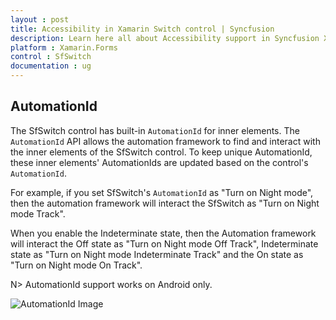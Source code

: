 ```yaml
---
layout : post
title: Accessibility in Xamarin Switch control | Syncfusion
description: Learn here all about Accessibility support in Syncfusion Xamarin Switch (SfSwitch) control and more.
platform : Xamarin.Forms
control : SfSwitch
documentation : ug
---
```


## AutomationId 

The SfSwitch control has built-in `AutomationId` for inner elements. The `AutomationId` API allows the automation framework to find and interact with the inner elements of the SfSwitch control. To keep unique AutomationId, these inner elements' AutomationIds are updated based on the control's `AutomationId`.

For example, if you set SfSwitch's `AutomationId` as "Turn on Night mode", then the automation framework will interact the SfSwitch as "Turn on Night mode Track".
 
When you enable the Indeterminate state, then the Automation framework will interact the Off state as "Turn on Night mode Off Track", Indeterminate state as "Turn on Night mode Indeterminate Track" and the On state as "Turn on Night mode On Track".

N> AutomationId support works on Android only.

![AutomationId Image](images/AutomationId.png)
